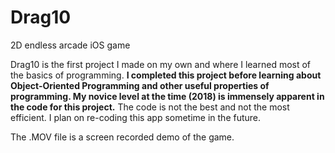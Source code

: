 # Drag10
2D endless arcade iOS game

Drag10 is the first project I made on my own and where I learned most of the basics of programming.
**I completed this project before learning about Object-Oriented Programming and other 
useful properties of programming. My novice level at the time (2018) is immensely apparent in the code for this project.** 
The code is not the best and not the most efficient. I plan on re-coding this app sometime in the future. 

The .MOV file is a screen recorded demo of the game. 
